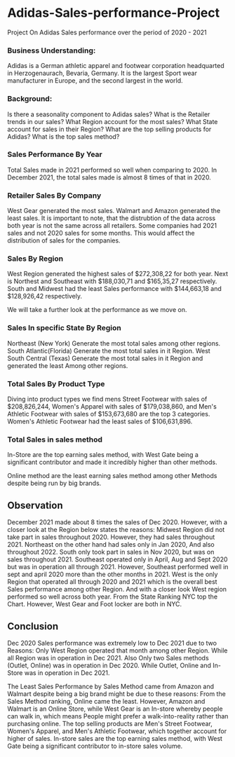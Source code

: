 # Adidas-Sales-performance-Project
Project On Adidas Sales performance over the period of 2020 - 2021

### Business Understanding:
Adidas is a German athletic apparel and footwear corporation headquarted in Herzogenaurach, Bevaria, Germany.
It is the largest Sport wear manufacturer in Europe, and the second largest in the world.

### Background:
Is there a seasonality component to Adidas sales?
What is the Retailer trends in our sales?
What Region account for the most sales?
What State account for sales in their Region?
What are the top selling products for Adidas?
What is the top sales method?

### Sales Performance By Year
Total Sales made in 2021 performed so well when comparing to 2020. 
In December 2021, the total sales made is almost 8 times of that in 2020.

### Retailer Sales By Company
West Gear generated the most sales.
Walmart and Amazon generated the least sales.
It is important to note, that the distrubtion of the data across both year is not the same across all retailers. Some companies had 2021 sales and not 2020 sales for some months. This would affect the distribution of sales for the companies.


### Sales By Region
West Region generated the highest sales of $272,308,22 for both year.
Next is Northest  and Southeast with $188,030,71 and $165,35,27 respectively.
South and Midwest had the least Sales performance with $144,663,18 and $128,926,42 respectively.

We will take a further look at the performance as we move on.

### Sales In specific State By Region
Northeast (New York) Generate the most total sales among other regions.
South Atlantic(Florida) Generate the most total sales in it Region. 
West South Central (Texas) Generate the most total sales in it Region and generated the least  Among other regions.



### Total Sales By Product Type
Diving into product types we find mens Street Footwear with sales of $208,826,244, Women's Apparel with sales of $179,038,860, and Men's Athletic Footwear with sales of $153,673,680 are the top 3 categories.
Women's Athletic Footwear had the least sales of $106,631,896.


### Total Sales in sales method 
In-Store are the top earning sales method, with West Gate being a significant contributor and made it incredibly higher than other methods.

Online method are the least earning sales method among other Methods despite being run by big brands.



## Observation
December 2021 made about 8 times the sales of Dec 2020. However, with a closer look at the Region below states the reasons:
Midwest Region did not take part in sales throughout 2020. However, they had sales throughout 2021. Northeast on the other hand had sales only in Jan 2020, And also throughout 2022.
South only took part in sales in Nov 2020, but was on sales throughout 2021.
Southeast operated only in April, Aug and Sept 2020 but was in operation all through 2021. However, Southeast performed well in sept and april 2020 more than the other months in 2021.
West  is the only Region that operated all through 2020 and 2021 which is the overall best Sales performance among other Region. And with a closer look West region performed so well across both year. 
From the State Ranking NYC top the Chart. However, West Gear and Foot locker are both in NYC. 



## Conclusion
Dec 2020 Sales performance was extremely low to Dec 2021 due to two Reasons:
Only West Region operated that month among other Region. While all Region was in operation in Dec 2021.
Also Only two Sales methods (Outlet, Online) was in operation in Dec 2020. While Outlet, Online and In-Store was in operation in Dec 2021. 

The Least Sales Performance by Sales Method came from Amazon and Walmart despite being a big brand might be due to these reasons:
From the Sales Method ranking, Online came the least. However, Amazon and Walmart is an Online Store, while West Gear is an In-store whereby people can walk in, which means People might prefer a walk-into-reality rather than purchasing online.
The top selling products are Men's Street Footwear, Women's Apparel, and Men's Athletic Footwear, which together account for higher of sales.
In-store sales are the top earning sales method, with West Gate being a significant contributor to in-store sales volume.
